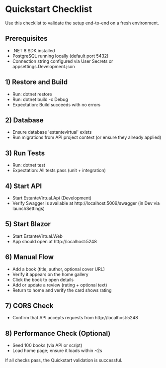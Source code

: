 # Quickstart Checklist

Use this checklist to validate the setup end-to-end on a fresh environment.

## Prerequisites
- .NET 8 SDK installed
- PostgreSQL running locally (default port 5432)
- Connection string configured via User Secrets or appsettings.Development.json

## 1) Restore and Build
- Run: dotnet restore
- Run: dotnet build -c Debug
- Expectation: Build succeeds with no errors

## 2) Database
- Ensure database 'estantevirtual' exists
- Run migrations from API project context (or ensure they already applied)

## 3) Run Tests
- Run: dotnet test
- Expectation: All tests pass (unit + integration)

## 4) Start API
- Start EstanteVirtual.Api (Development)
- Verify Swagger is available at http://localhost:5009/swagger (in Dev via launchSettings)

## 5) Start Blazor
- Start EstanteVirtual.Web
- App should open at http://localhost:5248

## 6) Manual Flow
- Add a book (title, author, optional cover URL)
- Verify it appears on the home gallery
- Click the book to open details
- Add or update a review (rating + optional text)
- Return to home and verify the card shows rating

## 7) CORS Check
- Confirm that API accepts requests from http://localhost:5248

## 8) Performance Check (Optional)
- Seed 100 books (via API or script)
- Load home page; ensure it loads within ~2s

If all checks pass, the Quickstart validation is successful.
